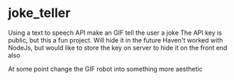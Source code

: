 # joke_teller
Using a text to speech API make an GIF tell the user a joke
The API key is public, but this a fun project. Will hide it in the future
Haven't worked with NodeJs, but would like to store the key on server to hide it on the front end also

At some point change the GIF robot into something more aesthetic
